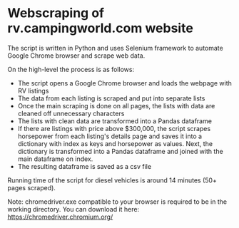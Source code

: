 # Webscraping of rv.campingworld.com website

The script is written in Python and uses Selenium framework to automate Google Chrome browser and scrape web data.

On the high-level the process is as follows:
- The script opens a Google Chrome browser and loads the webpage with RV listings
- The data from each listing is scraped and put into separate lists
- Once the main scraping is done on all pages, the lists with data are cleaned off unnecessary characters
- The lists with clean data are transformed into a Pandas dataframe
- If there are listings with price above $300,000, the script scrapes horsepower from each listing's details page and saves it into a dictionary with index as keys and horsepower as values. Next, the dictionary is transformed into a Pandas dataframe and joined with the main dataframe on index.
- The resulting dataframe is saved as a csv file

Running time of the script for diesel vehicles is around 14 minutes (50+ pages scraped).

Note: chromedriver.exe compatible to your browser is required to be in the working directory.
You can download it here:
https://chromedriver.chromium.org/

